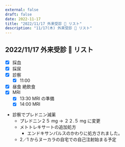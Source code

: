 ```yaml
---
external: false
draft: false
date: 2022-11-17
title: "2022/11/17 外来受診 🏥 リスト"
description: "11/17(木) 外来受診 🏥 リスト"
---
```


## 2022/11/17 外来受診 🏥 リスト

- [x] 採血
- [x] 採尿
- [x] 診察
  - [x] 11:00
- [x] 昼食 絶飲食
- [x] MRI
  - [x] 13:30 MRI の準備
  - [x] 14:00 MRI
- 診察でプレドニン減薬
  - プレドニン２５ mg → ２２.５ mg に変更
  - メトトレキサートの追加処方
    - エンドキサンパルスのかわりに処方されました。
  - 2／1 からヌーカラの自宅での自己注射始まる予定
